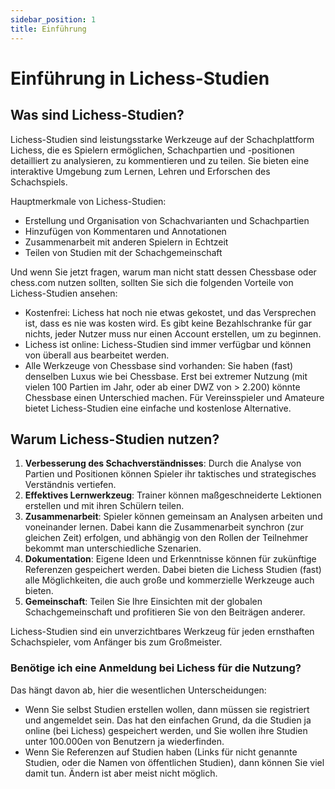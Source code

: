 ```yaml
---
sidebar_position: 1
title: Einführung
---
```

# Einführung in Lichess-Studien

## Was sind Lichess-Studien?

Lichess-Studien sind leistungsstarke Werkzeuge auf der Schachplattform Lichess, die es Spielern ermöglichen, Schachpartien und -positionen detailliert zu analysieren, zu kommentieren und zu teilen. Sie bieten eine interaktive Umgebung zum Lernen, Lehren und Erforschen des Schachspiels.

Hauptmerkmale von Lichess-Studien:
- Erstellung und Organisation von Schachvarianten und Schachpartien
- Hinzufügen von Kommentaren und Annotationen
- Zusammenarbeit mit anderen Spielern in Echtzeit
- Teilen von Studien mit der Schachgemeinschaft

Und wenn Sie jetzt fragen, warum man nicht statt dessen Chessbase oder chess.com nutzen sollten, sollten Sie sich die folgenden Vorteile von Lichess-Studien ansehen:

* Kostenfrei: Lichess hat noch nie etwas gekostet, und das Versprechen ist, dass es nie was kosten wird. Es gibt keine Bezahlschranke für gar nichts, jeder Nutzer muss nur einen Account erstellen, um zu beginnen.
* Lichess ist online: Lichess-Studien sind immer verfügbar und können von überall aus bearbeitet werden.
* Alle Werkzeuge von Chessbase sind vorhanden: Sie haben (fast) denselben Luxus wie bei Chessbase. Erst bei extremer Nutzung (mit vielen 100 Partien im Jahr, oder ab einer DWZ von > 2.200) könnte Chessbase einen Unterschied machen. Für Vereinsspieler und Amateure bietet Lichess-Studien eine einfache und kostenlose Alternative.

## Warum Lichess-Studien nutzen?

1. **Verbesserung des Schachverständnisses**: Durch die Analyse von Partien und Positionen können Spieler ihr taktisches und strategisches Verständnis vertiefen.
2. **Effektives Lernwerkzeug**: Trainer können maßgeschneiderte Lektionen erstellen und mit ihren Schülern teilen.
3. **Zusammenarbeit**: Spieler können gemeinsam an Analysen arbeiten und voneinander lernen. Dabei kann die Zusammenarbeit synchron (zur gleichen Zeit) erfolgen, und abhängig von den Rollen der Teilnehmer bekommt man unterschiedliche Szenarien.
4. **Dokumentation**: Eigene Ideen und Erkenntnisse können für zukünftige Referenzen gespeichert werden. Dabei bieten die Lichess Studien (fast) alle Möglichkeiten, die auch große und kommerzielle Werkzeuge auch bieten.
5. **Gemeinschaft**: Teilen Sie Ihre Einsichten mit der globalen Schachgemeinschaft und profitieren Sie von den Beiträgen anderer.

Lichess-Studien sind ein unverzichtbares Werkzeug für jeden ernsthaften Schachspieler, vom Anfänger bis zum Großmeister.

### Benötige ich eine Anmeldung bei Lichess für die Nutzung?

Das hängt davon ab, hier die wesentlichen Unterscheidungen:

* Wenn Sie selbst Studien erstellen wollen, dann müssen sie registriert und angemeldet sein. Das hat den einfachen Grund, da die Studien ja online (bei Lichess) gespeichert werden, und Sie wollen ihre Studien unter 100.000en von Benutzern ja wiederfinden.
* Wenn Sie Referenzen auf Studien haben (Links für nicht genannte Studien, oder die Namen von öffentlichen Studien), dann können Sie viel damit tun. Ändern ist aber meist nicht möglich.
